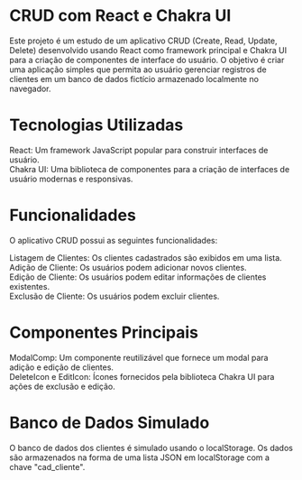 # CRUD com React e Chakra UI

Este projeto é um estudo de um aplicativo CRUD (Create, Read, Update, Delete) desenvolvido usando React como framework principal e Chakra UI para a criação de componentes de interface do usuário. O objetivo é criar uma aplicação simples que permita ao usuário gerenciar registros de clientes em um banco de dados fictício armazenado localmente no navegador.

# Tecnologias Utilizadas
React: Um framework JavaScript popular para construir interfaces de usuário.
<br>
Chakra UI: Uma biblioteca de componentes para a criação de interfaces de usuário modernas e responsivas.

# Funcionalidades
O aplicativo CRUD possui as seguintes funcionalidades:

Listagem de Clientes: Os clientes cadastrados são exibidos em uma lista.
<br>
Adição de Cliente: Os usuários podem adicionar novos clientes.
<br>
Edição de Cliente: Os usuários podem editar informações de clientes existentes.
<br>
Exclusão de Cliente: Os usuários podem excluir clientes.
<br>
# Componentes Principais
ModalComp: Um componente reutilizável que fornece um modal para adição e edição de clientes.
<br>
DeleteIcon e EditIcon: Ícones fornecidos pela biblioteca Chakra UI para ações de exclusão e edição.

# Banco de Dados Simulado
O banco de dados dos clientes é simulado usando o localStorage. Os dados são armazenados na forma de uma lista JSON em localStorage com a chave "cad_cliente".
